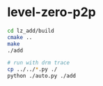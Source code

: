 # level-zero-p2p

```bash
cd lz_add/build
cmake ..
make
./add

# run with drm trace
cp ../../*.py ./
python ./auto.py ./add
```